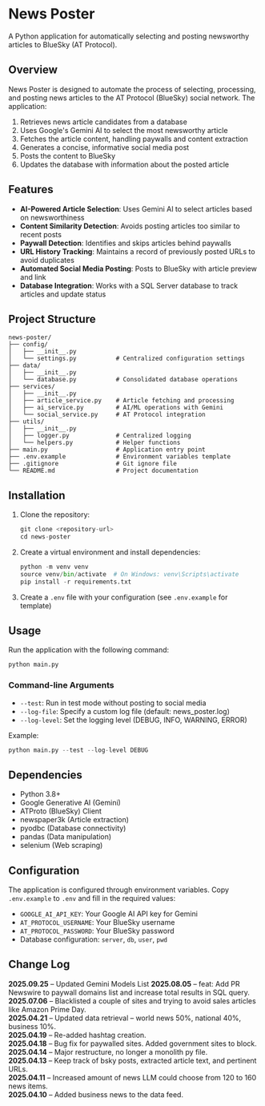 # News Poster

A Python application for automatically selecting and posting newsworthy articles to BlueSky (AT Protocol).

## Overview

News Poster is designed to automate the process of selecting, processing, and posting news articles to the AT Protocol (BlueSky) social network. The application:

1. Retrieves news article candidates from a database
2. Uses Google's Gemini AI to select the most newsworthy article
3. Fetches the article content, handling paywalls and content extraction
4. Generates a concise, informative social media post
5. Posts the content to BlueSky
6. Updates the database with information about the posted article

## Features

- **AI-Powered Article Selection**: Uses Gemini AI to select articles based on newsworthiness
- **Content Similarity Detection**: Avoids posting articles too similar to recent posts
- **Paywall Detection**: Identifies and skips articles behind paywalls
- **URL History Tracking**: Maintains a record of previously posted URLs to avoid duplicates
- **Automated Social Media Posting**: Posts to BlueSky with article preview and link
- **Database Integration**: Works with a SQL Server database to track articles and update status

## Project Structure

```text
news-poster/
├── config/
│   ├── __init__.py
│   └── settings.py           # Centralized configuration settings
├── data/
│   ├── __init__.py
│   └── database.py           # Consolidated database operations
├── services/
│   ├── __init__.py
│   ├── article_service.py    # Article fetching and processing
│   ├── ai_service.py         # AI/ML operations with Gemini
│   └── social_service.py     # AT Protocol integration
├── utils/
│   ├── __init__.py
│   ├── logger.py             # Centralized logging
│   └── helpers.py            # Helper functions
├── main.py                   # Application entry point
├── .env.example              # Environment variables template
├── .gitignore                # Git ignore file
└── README.md                 # Project documentation
```

## Installation

1. Clone the repository:

   ```python
   git clone <repository-url>
   cd news-poster
   ```

2. Create a virtual environment and install dependencies:

   ```python
   python -m venv venv
   source venv/bin/activate  # On Windows: venv\Scripts\activate
   pip install -r requirements.txt
   ```

3. Create a `.env` file with your configuration (see `.env.example` for template)

## Usage

Run the application with the following command:

```python
python main.py
```

### Command-line Arguments

- `--test`: Run in test mode without posting to social media
- `--log-file`: Specify a custom log file (default: news_poster.log)
- `--log-level`: Set the logging level (DEBUG, INFO, WARNING, ERROR)

Example:

```python
python main.py --test --log-level DEBUG
```

## Dependencies

- Python 3.8+
- Google Generative AI (Gemini)
- ATProto (BlueSky) Client
- newspaper3k (Article extraction)
- pyodbc (Database connectivity)
- pandas (Data manipulation)
- selenium (Web scraping)

## Configuration

The application is configured through environment variables. Copy `.env.example` to `.env` and fill in the required values:

- `GOOGLE_AI_API_KEY`: Your Google AI API key for Gemini
- `AT_PROTOCOL_USERNAME`: Your BlueSky username
- `AT_PROTOCOL_PASSWORD`: Your BlueSky password
- Database configuration: `server`, `db`, `user`, `pwd`

## Change Log

**2025.09.25** – Updated Gemini Models List
**2025.08.05** – feat: Add PR Newswire to paywall domains list and increase total results in SQL query.  
**2025.07.06** – Blacklisted a couple of sites and trying to avoid sales articles like Amazon Prime Day.  
**2025.04.21** – Updated data retrieval – world news 50%, national 40%, business 10%.  
**2025.04.19** – Re-added hashtag creation.  
**2025.04.18** – Bug fix for paywalled sites. Added government sites to block.  
**2025.04.14** – Major restructure, no longer a monolith py file.  
**2025.04.13** – Keep track of bsky posts, extracted article text, and pertinent URLs.  
**2025.04.11** – Increased amount of news LLM could choose from 120 to 160 news items.  
**2025.04.10** – Added business news to the data feed.
